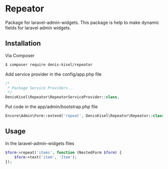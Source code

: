 # Repeator

Package for laravel-admin-widgets. This package is help to make dynamic fields for laravel admin widgets.

## Installation

Via Composer

``` bash
$ composer require denis-kisel/repeator
```

Add service provider in the config/app.php file
``` php
/*
 * Package Service Providers...
 */
DenisKisel\Repeator\RepeatorServiceProvider::class,
```


Put code in the app/admin/bootstrap.php file
``` php
Encore\Admin\Form::extend('repeat', DenisKisel\Repeator\Repeator::class);
```
## Usage

In the laravel-admin-widgets files
``` php
$form->repeat('items', function (NestedForm $form) {
    $form->text('item', 'Item');
});
```
